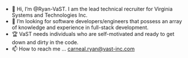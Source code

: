 - 👋 Hi, I’m @Ryan-VaST. I am the lead technical recruiter for Virginia Systems and Technologies Inc.
- 👀 I’m looking for software developers/engineers that possess an array of knowledge and experience in full-stack development. 
- 🏆 VaST needs individuals who are self-motivated and ready to get down and dirty in the code.
- 📫 How to reach me ... carneal.ryan@vast-inc.com

<!---
Ryan-VaST/Ryan-VaST is a ✨ special ✨ repository because its `README.md` (this file) appears on your GitHub profile.
You can click the Preview link to take a look at your changes.
--->
